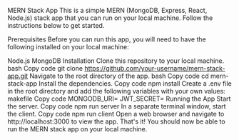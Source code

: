 MERN Stack App
This is a simple MERN (MongoDB, Express, React, Node.js) stack app that you can run on your local machine. Follow the instructions below to get started.

Prerequisites
Before you can run this app, you will need to have the following installed on your local machine:

Node.js
MongoDB
Installation
Clone this repository to your local machine.
bash
Copy code
git clone https://github.com/your-username/mern-stack-app.git
Navigate to the root directory of the app.
bash
Copy code
cd mern-stack-app
Install the dependencies.
Copy code
npm install
Create a .env file in the root directory and add the following variables with your own values:
makefile
Copy code
MONGODB_URI=<your-mongodb-uri>
JWT_SECRET=<your-jwt-secret>
Running the App
Start the server.
Copy code
npm run server
In a separate terminal window, start the client.
Copy code
npm run client
Open a web browser and navigate to http://localhost:3000 to view the app.
That's it! You should now be able to run the MERN stack app on your local machine.
